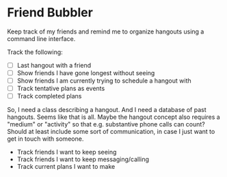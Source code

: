 # Friend Bubbler

Keep track of my friends and remind me to organize hangouts using a command
line interface.

Track the following:

- [ ] Last hangout with a friend
- [ ] Show friends I have gone longest without seeing
- [ ] Show friends I am currently trying to schedule a hangout with
- [ ] Track tentative plans as events
- [ ] Track completed plans

So, I need a class describing a hangout. And I need a database of past
hangouts. Seems like that is all. Maybe the hangout concept also requires a
"medium" or "activity" so that e.g. substantive phone calls can count? Should
at least include some sort of communication, in case I just want to get in
touch with someone.

- Track friends I want to keep seeing
- Track friends I want to keep messaging/calling
- Track current plans I want to make

